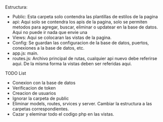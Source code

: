 
Estructura:

- Public:       Esta carpeta solo contendra las plantillas de estilos de la pagina
- api:          Aqui solo se contendra los apis de la pagina, solo se permiten metodos para agregar, buscar, eliminar                  o updatear en la base de datos. Aqui no puede ir nada que envie una 
- Views:        Aqui se colocaran las vistas de la pagina.
- Config:       Se guardan las configuracion de la base de datos, puertos, conexiones a la base de datos, etc.
- app.js:       main.
- routes.js:    Archivo principal de rutas, cualquier api nuevo debe referirse aqui. De la misma forma la vistas deben                 ser referidas aqui.

TODO List
- Conexion con la base de datos
- Verificacion de token
- Creacion de usuarios
- Ignorar la carpeta de public
- Eliminar models, routes, srvices y server. Cambiar la estructura a las carpetas correspondientes.
- Cazar y eleminar todo el codigo php en las vistas.